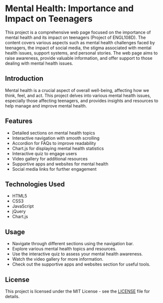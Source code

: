 # Mental Health: Importance and Impact on Teenagers

This project is a comprehensive web page focused on the importance of mental health and its impact on teenagers (Project of ENGL108D). The content covers various aspects such as mental health challenges faced by teenagers, the impact of social media, the stigma associated with mental health issues, support systems, and personal stories. The web page aims to raise awareness, provide valuable information, and offer support to those dealing with mental health issues.


## Introduction

Mental health is a crucial aspect of overall well-being, affecting how we think, feel, and act. This project delves into various mental health issues, especially those affecting teenagers, and provides insights and resources to help manage and improve mental health.

## Features

- Detailed sections on mental health topics
- Interactive navigation with smooth scrolling
- Accordion for FAQs to improve readability
- Chart.js for displaying mental health statistics
- Interactive quiz to engage users
- Video gallery for additional resources
- Supportive apps and websites for mental health
- Social media links for further engagement

## Technologies Used

- HTML5
- CSS3
- JavaScript
- jQuery
- Chart.js


## Usage

- Navigate through different sections using the navigation bar.
- Explore various mental health topics and resources.
- Use the interactive quiz to assess your mental health awareness.
- Watch the video gallery for more information.
- Check out the supportive apps and websites section for useful tools.



## License

This project is licensed under the MIT License - see the [LICENSE](LICENSE) file for details.
